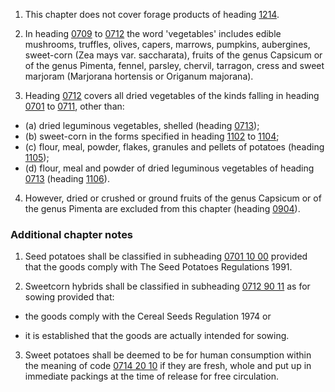 1. This chapter does not cover forage products of heading [1214](/headings/1214).

2. In heading [0709](/headings/0709) to [0712](/headings/0712) the word 'vegetables' includes edible mushrooms, truffles, olives, capers, marrows, pumpkins, aubergines, sweet-corn (Zea mays var. saccharata), fruits of the genus Capsicum or of the genus Pimenta, fennel, parsley, chervil, tarragon, cress and sweet marjoram (Marjorana hortensis or Origanum majorana).

3. Heading [0712](/headings/0712) covers all dried vegetables of the kinds falling in heading [0701](/headings/0701) to [0711](/headings/0711), other than:

 - (a) dried leguminous vegetables, shelled (heading [0713](/headings/0713));
 - (b) sweet-corn in the forms specified in heading [1102](/headings/1102) to [1104](/headings/1104);
 - (c) flour, meal, powder, flakes, granules and pellets of potatoes (heading [1105](/headings/1105));
 - (d) flour, meal and powder of dried leguminous vegetables of heading [0713](/headings/0713) (heading [1106](/headings/1106)).

4. However, dried or crushed or ground fruits of the genus Capsicum or of the genus Pimenta are excluded from this chapter (heading [0904](/headings/0904)).

### Additional chapter notes

1. Seed potatoes shall be classified in subheading [0701 10 00](/subheadings/0701100000-80) provided that the goods comply with The Seed Potatoes Regulations 1991.

2. Sweetcorn hybrids shall be classified in subheading [0712 90 11](/subheadings/0712901100-80) as for sowing provided that:

 - the goods comply with the Cereal Seeds Regulation 1974 or
 
 - it is established that the goods are actually intended for sowing.

3. Sweet potatoes shall be deemed to be for human consumption within the meaning of code [0714 20 10](/subheadings/0714201000-80) if they are fresh, whole and put up in immediate packings at the time of release for free circulation.
